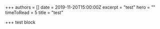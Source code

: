 +++
authors = []
date = 2019-11-20T15:00:00Z
excerpt = "test"
hero = ""
timeToRead = 5
title = "test"

+++
test block